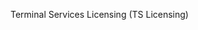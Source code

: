 <Token xmlns:xlink="http://www.w3.org/1999/xlink">Terminal Services Licensing (TS Licensing)</Token>